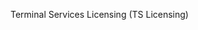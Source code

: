 <Token xmlns:xlink="http://www.w3.org/1999/xlink">Terminal Services Licensing (TS Licensing)</Token>